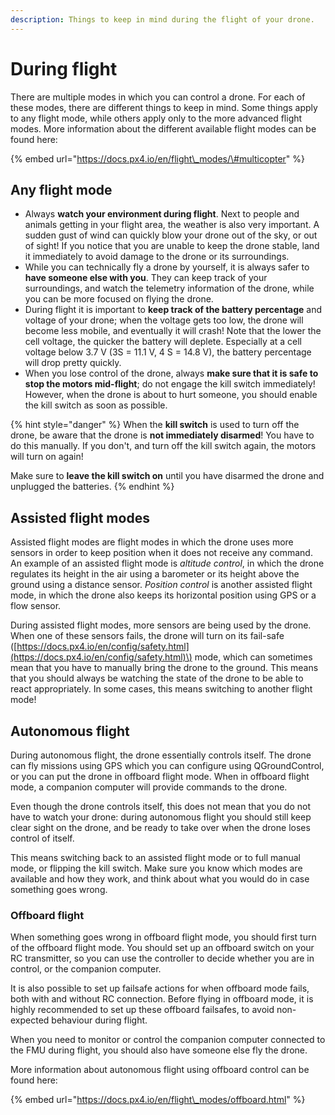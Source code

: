 ```yaml
---
description: Things to keep in mind during the flight of your drone.
---
```


# During flight

There are multiple modes in which you can control a drone. For each of these modes, there are different things to keep in mind. Some things apply to any flight mode, while others apply only to the more advanced flight modes. More information about the different available flight modes can be found here: 

{% embed url="https://docs.px4.io/en/flight\_modes/\#multicopter" %}

## Any flight mode

* Always **watch your environment during flight**. Next to people and animals getting in your flight area, the weather is also very important. A sudden gust of wind can quickly blow your drone out of the sky, or out of sight! If you notice that you are unable to keep the drone stable, land it immediately to avoid damage to the drone or its surroundings.
* While you can technically fly a drone by yourself, it is always safer to **have someone else with you**. They can keep track of your surroundings, and watch the telemetry information of the drone, while you can be more focused on flying the drone. 
* During flight it is important to **keep track of the battery percentage** and voltage of your drone; when the voltage gets too low, the drone will become less mobile, and eventually it will crash! Note that the lower the cell voltage, the quicker the battery will deplete. Especially at a cell voltage below 3.7 V \(3S = 11.1 V, 4 S = 14.8 V\), the battery percentage will drop pretty quickly.
* When you lose control of the drone, always **make sure that it is safe to stop the motors mid-flight**; do not engage the kill switch immediately! However, when the drone is about to hurt someone, you should enable the kill switch as soon as possible.

{% hint style="danger" %}
When the **kill switch** is used to turn off the drone, be aware that the drone is **not immediately disarmed**! You have to do this manually. If you don't, and turn off the kill switch again, the motors will turn on again! 

Make sure to **leave the kill switch on** until you have disarmed the drone and unplugged the batteries.
{% endhint %}

## Assisted flight modes

Assisted flight modes are flight modes in which the drone uses more sensors in order to keep position when it does not receive any command. An example of an assisted flight mode is _altitude control_, in which the drone regulates its height in the air using a barometer or its height above the ground using a distance sensor. _Position control_ is another assisted flight mode, in which the drone also keeps its horizontal position using GPS or a flow sensor.

During assisted flight modes, more sensors are being used by the drone. When one of these sensors fails, the drone will turn on its fail-safe \([https://docs.px4.io/en/config/safety.html](https://docs.px4.io/en/config/safety.html)\) mode, which can sometimes mean that you have to manually bring the drone to the ground. This means that you should always be watching the state of the drone to be able to react appropriately. In some cases, this means switching to another flight mode!

## Autonomous flight

During autonomous flight, the drone essentially controls itself. The drone can fly missions using GPS which you can configure using QGroundControl, or you can put the drone in offboard flight mode. When in offboard flight mode, a companion computer will provide commands to the drone.

Even though the drone controls itself, this does not mean that you do not have to watch your drone: during autonomous flight you should still keep clear sight on the drone, and be ready to take over when the drone loses control of itself.

This means switching back to an assisted flight mode or to full manual mode, or flipping the kill switch. Make sure you know which modes are available and how they work, and think about what you would do in case something goes wrong.

### Offboard flight

When something goes wrong in offboard flight mode, you should first turn of the offboard flight mode. You should set up an offboard switch on your RC transmitter, so you can use the controller to decide whether you are in control, or the companion computer.

It is also possible to set up failsafe actions for when offboard mode fails, both with and without RC connection. Before flying in offboard mode, it is highly recommended to set up these offboard failsafes, to avoid non-expected behaviour during flight.

When you need to monitor or control the companion computer connected to the FMU during flight, you should also have someone else fly the drone.

More information about autonomous flight using offboard control can be found here:

{% embed url="https://docs.px4.io/en/flight\_modes/offboard.html" %}

